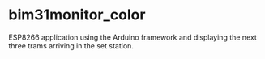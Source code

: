 # bim31monitor_color
ESP8266 application using the Arduino framework and displaying the next three trams arriving in the set station.
